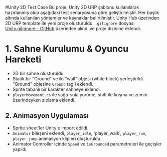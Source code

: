 #Unity 2D Test Case
Bu proje, Unity 2D URP şablonu kullanılarak hazırlanmış olup aşağıdaki test senaryosuna göre geliştirilmiştir. Her başlık altında kullanılan yöntemler ve kaynaklar belirtilmiştir.
Unity Hub üzerinden 2D URP template ile yeni proje oluşturuldu.
`.gitignore` dosyası [Unity.gitignore - GitHub](https://www.youtube.com/watch?v=SQ4kDdf9Bzg&t=168s) üzerinden alındı ve proje dizinine eklendi.

# 1. Sahne Kurulumu & Oyuncu Hareketi

- 2D bir sahne oluşturuldu.
- Statik bir "Ground" ve iki "wall" objesi (white block) yerleştirildi. "Ground" objesine `Ground` tag'i eklendi.
- Sprite tabanlı bir karakter sahneye eklendi.
- `playerMovement.cs` ile sağa-sola yürüme, shift ile koşma ve zemin üzerindeyken zıplama eklendi.

 ## 2. Animasyon Uygulaması

- Sprite sheet'ler Unity'e import edildi.
- `Animator` bileşeni eklendi, `player_idle`, 'player_walk', `player_run`, `player_jump` animasyon klipleri oluşturuldu.
- Animator Controller içinde `Speed` ve `isGrounded` parametreleri ile geçişler yapıldı.
